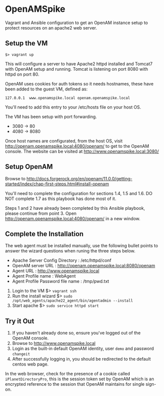 OpenAMSpike
===========

Vagrant and Ansible configuration to get an OpenAM instance setup to protect resources on an apache2 web server.

Setup the VM
------------

`$> vagrant up`

This will configure a server to have Apache2 httpd installed and Tomcat7 with OpenAM setup and running.  Tomcat is listening on port 8080 with httpd on port 80.

OpenAM uses cookies for auth tokens so it needs hostnames, these have been added to the guest VM, defined as:

`127.0.0.1	www.openamspike.local openam.openamspike.local`

You'll need to add this entry to your /etc/hosts file on your host OS.

The VM has been setup with port forwarding.
* 3080 -> 80
* 4080 -> 8080

Once host names are configurated, from the host OS, visit http://openam.openamspike.local:4080/openam/ to get to the OpenAM console.  The website can be visited at http://www.openamspike.local:3080/

Setup OpenAM
------------

Browse to http://docs.forgerock.org/en/openam/11.0.0/getting-started/index/chap-first-steps.html#install-openam

You'll need to complete the configuration for sections 1.4, 1.5 and 1.6.  DO NOT complete 1.7 as this playbook has done most of it.

Steps 1 and 2 have already been completed by this Ansible playbook, please continue from point 3.  Open http://openam.openamspike.local:4080/openam/ in a new window.

Complete the Installation
-------------------------

The web agent must be installed manually, use the following bullet points to answer the wizard questions when runing the three steps below.

* Apache Server Config Directory : /etc/httpd/conf
* OpenAM server URL : http://openam.openamspike.local:8080/openam
* Agent URL : http://www.openamspike.local
* Agent Profile name : WebAgent
* Agent Profile Password file name : /tmp/pwd.txt

1. Login to the VM $> `vagrant ssh`
2. Run the install wizard $> `sudo /opt/web_agents/apache22_agent/bin/agentadmin --install`
3. Start apache $> `sudo service httpd start`

Try it Out
----------

1. If you haven't already done so, ensure you've logged out of the OpenAM console.
2. Browse to http://www.openamspike.local
3. Login as the built-in default OpenAM identity, user `demo` and password `changeit`
4. After successfully logging in, you should be redirected to the default centos web page.

In the web browser, check for the presence of a cookie called `iPlanetDirectoryPro`, this is the session token set by OpenAM which is an encrypted reference to the session that OpenAM maintains for single sign-on.

